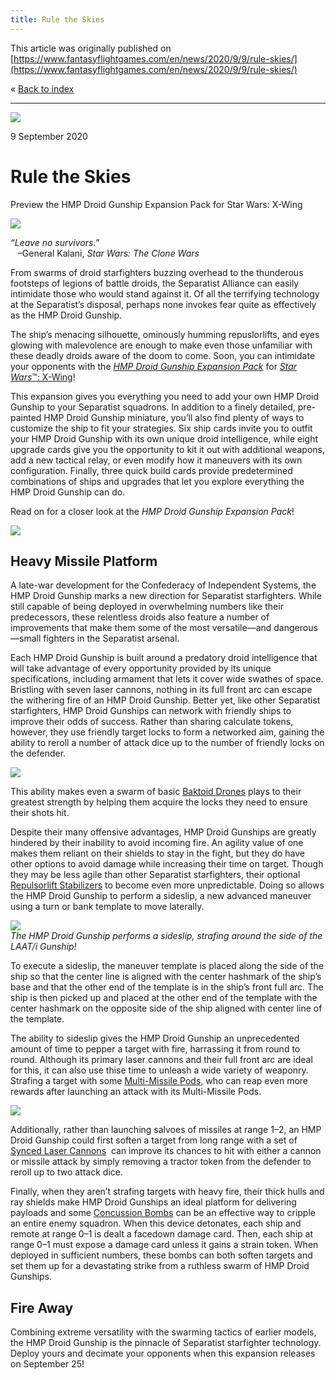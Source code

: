 ```yaml
---
title: Rule the Skies
---
```


This article was originally published on [https://www.fantasyflightgames.com/en/news/2020/9/9/rule-skies/](https://www.fantasyflightgames.com/en/news/2020/9/9/rule-skies/)

&laquo; [Back to index](../index.md)

---

![](swz71_preview1.jpg)

9 September 2020

Rule the Skies
==============

Preview the HMP Droid Gunship Expansion Pack for Star Wars: X-Wing

![](swz70_box_left.png)

_“Leave no survivors.”_  
   –General Kalani, _Star Wars: The Clone Wars_

From swarms of droid starfighters buzzing overhead to the thunderous footsteps of legions of battle droids, the Separatist Alliance can easily intimidate those who would stand against it. Of all the terrifying technology at the Separatist’s disposal, perhaps none invokes fear quite as effectively as the HMP Droid Gunship.

The ship’s menacing silhouette, ominously humming repuslorlifts, and eyes glowing with malevolence are enough to make even those unfamiliar with these deadly droids aware of the doom to come. Soon, you can intimidate your opponents with the _[HMP Droid Gunship Expansion Pack](https://www.fantasyflightgames.com/en/products/x-wing-second-edition/products/hmp-droid-gunship-expansion-pack/)_ for [_Star Wars_™: X-Wing](https://www.fantasyflightgames.com/en/products/x-wing-second-edition/)!

This expansion gives you everything you need to add your own HMP Droid Gunship to your Separatist squadrons. In addition to a finely detailed, pre-painted HMP Droid Gunship miniature, you’ll also find plenty of ways to customize the ship to fit your strategies. Six ship cards invite you to outfit your HMP Droid Gunship with its own unique droid intelligence, while eight upgrade cards give you the opportunity to kit it out with additional weapons, add a new tactical relay, or even modify how it maneuvers with its own configuration. Finally, three quick build cards provide predetermined combinations of ships and upgrades that let you explore everything the HMP Droid Gunship can do.

Read on for a closer look at the _HMP Droid Gunship Expansion Pack_!

![](swz71_a1_ship_art.png)

Heavy Missile Platform
----------------------

A late-war development for the Confederacy of Independent Systems, the HMP Droid Gunship marks a new direction for Separatist starfighters. While still capable of being deployed in overwhelming numbers like their predecessors, these relentless droids also feature a number of improvements that make them some of the most versatile—and dangerous—small fighters in the Separatist arsenal.  

Each HMP Droid Gunship is built around a predatory droid intelligence that will take advantage of every opportunity provided by its unique specifications, including armament that lets it cover wide swathes of space. Bristling with seven laser cannons, nothing in its full front arc can escape the withering fire of an HMP Droid Gunship. Better yet, like other Separatist starfighters, HMP Droid Gunships can network with friendly ships to improve their odds of success. Rather than sharing calculate tokens, however, they use friendly target locks to form a networked aim, gaining the ability to reroll a number of attack dice up to the number of friendly locks on the defender.

![](swz71_a1_cardfan.png)

This ability makes even a swarm of basic [Baktoid Drones](swz71_card_baktoid.png) plays to their greatest strength by helping them acquire the locks they need to ensure their shots hit.

Despite their many offensive advantages, HMP Droid Gunships are greatly hindered by their inability to avoid incoming fire. An agility value of one makes them reliant on their shields to stay in the fight, but they do have other options to avoid damage while increasing their time on target. Though they may be less agile than other Separatist starfighters, their optional  [Repulsorlift Stabilizers](swz71_upgrade_stabilizer-inactive.png) to become even more unpredictable. Doing so allows the HMP Droid Gunship to perform a sideslip, a new advanced maneuver using a turn or bank template to move laterally.

![](swz71_a1_diagram.jpg)  
_The HMP Droid Gunship performs a sideslip, strafing around the side of the LAAT/i Gunship!_

To execute a sideslip, the maneuver template is placed along the side of the ship so that the center line is aligned with the center hashmark of the ship’s base and that the other end of the template is in the ship’s front full arc. The ship is then picked up and placed at the other end of the template with the center hashmark on the opposite side of the ship aligned with center line of the template.

The ability to sideslip gives the HMP Droid Gunship an unprecedented amount of time to pepper a target with fire, harrassing it from round to round. Although its primary laser cannons and their full front arc are ideal for this, it can also use thise time to unleash a wide variety of weaponry. Strafing a target with some [Multi-Missile Pods,](swz71_upgrade_multi-missile-pod.png) who can reap even more rewards after launching an attack with its Multi-Missile Pods.

![](swz71_a1_art.png)

Additionally, rather than launching salvoes of missiles at range 1–2, an HMP Droid Gunship could first soften a target from long range with a set of [Synced Laser Cannons](swz71_upgrade_synced-cannons.png)  can improve its chances to hit with either a cannon or missile attack by simply removing a tractor token from the defender to reroll up to two attack dice.

Finally, when they aren’t strafing targets with heavy fire, their thick hulls and ray shields make HMP Droid Gunships an ideal platform for delivering payloads and some [Concussion Bombs](swz71_upgrade_concussion-bomb.png) can be an effective way to cripple an entire enemy squadron. When this device detonates, each ship and remote at range 0–1 is dealt a facedown damage card. Then, each ship at range 0–1 must expose a damage card unless it gains a strain token. When deployed in sufficient numbers, these bombs can both soften targets and set them up for a devastating strike from a ruthless swarm of HMP Droid Gunships.

Fire Away
---------

Combining extreme versatility with the swarming tactics of earlier models, the HMP Droid Gunship is the pinnacle of Separatist starfighter technology. Deploy yours and decimate your opponents when this expansion releases on September 25! 

[](http://community.fantasyflightgames.com/index.php?/forum/222-x-wing/)